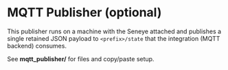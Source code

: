 # MQTT Publisher (optional)

This publisher runs on a machine with the Seneye attached and publishes a single retained JSON payload to `<prefix>/state` that the integration (MQTT backend) consumes.

See **mqtt_publisher/** for files and copy/paste setup.
